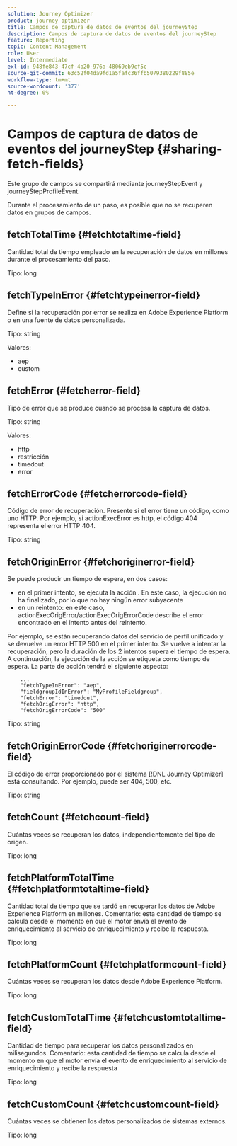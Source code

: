 ```yaml
---
solution: Journey Optimizer
product: journey optimizer
title: Campos de captura de datos de eventos del journeyStep
description: Campos de captura de datos de eventos del journeyStep
feature: Reporting
topic: Content Management
role: User
level: Intermediate
exl-id: 948fe843-47cf-4b20-976a-48069eb9cf5c
source-git-commit: 63c52f04da9fd1a5fafc36ffb5079380229f885e
workflow-type: tm+mt
source-wordcount: '377'
ht-degree: 0%

---
```


# Campos de captura de datos de eventos del journeyStep {#sharing-fetch-fields}

Este grupo de campos se compartirá mediante journeyStepEvent y journeyStepProfileEvent.

Durante el procesamiento de un paso, es posible que no se recuperen datos en grupos de campos.

## fetchTotalTime {#fetchtotaltime-field}

Cantidad total de tiempo empleado en la recuperación de datos en millones durante el procesamiento del paso.

Tipo: long

## fetchTypeInError {#fetchtypeinerror-field}

Define si la recuperación por error se realiza en Adobe Experience Platform o en una fuente de datos personalizada.

Tipo: string

Valores:
* aep
* custom

## fetchError {#fetcherror-field}

Tipo de error que se produce cuando se procesa la captura de datos.

Tipo: string

Valores:
* http
* restricción
* timedout
* error

## fetchErrorCode {#fetcherrorcode-field}

Código de error de recuperación. Presente si el error tiene un código, como uno HTTP. Por ejemplo, si actionExecError es http, el código 404 representa el error HTTP 404.

Tipo: string

## fetchOriginError {#fetchoriginerror-field}

Se puede producir un tiempo de espera, en dos casos:

* en el primer intento, se ejecuta la acción . En este caso, la ejecución no ha finalizado, por lo que no hay ningún error subyacente
* en un reintento: en este caso, actionExecOrigError/actionExecOrigErrorCode describe el error encontrado en el intento antes del reintento.

Por ejemplo, se están recuperando datos del servicio de perfil unificado y se devuelve un error HTTP 500 en el primer intento. Se vuelve a intentar la recuperación, pero la duración de los 2 intentos supera el tiempo de espera. A continuación, la ejecución de la acción se etiqueta como tiempo de espera. La parte de acción tendrá el siguiente aspecto:

```
    ...
    "fetchTypeInError": "aep",
    "fieldgroupIdInError": "MyProfileFieldgroup",
    "fetchError": "timedout",
    "fetchOrigError": "http",
    "fetchOrigErrorCode": "500"
```

Tipo: string

## fetchOriginErrorCode {#fetchoriginerrorcode-field}

El código de error proporcionado por el sistema [!DNL Journey Optimizer] está consultando. Por ejemplo, puede ser 404, 500, etc.

Tipo: string

## fetchCount {#fetchcount-field}

Cuántas veces se recuperan los datos, independientemente del tipo de origen.

Tipo: long

## fetchPlatformTotalTime {#fetchplatformtotaltime-field}

Cantidad total de tiempo que se tardó en recuperar los datos de Adobe Experience Platform en millones. Comentario: esta cantidad de tiempo se calcula desde el momento en que el motor envía el evento de enriquecimiento al servicio de enriquecimiento y recibe la respuesta.

Tipo: long

## fetchPlatformCount {#fetchplatformcount-field}

Cuántas veces se recuperan los datos desde Adobe Experience Platform.

Tipo: long

## fetchCustomTotalTime {#fetchcustomtotaltime-field}

Cantidad de tiempo para recuperar los datos personalizados en milisegundos. Comentario: esta cantidad de tiempo se calcula desde el momento en que el motor envía el evento de enriquecimiento al servicio de enriquecimiento y recibe la respuesta

Tipo: long

## fetchCustomCount {#fetchcustomcount-field}

Cuántas veces se obtienen los datos personalizados de sistemas externos.

Tipo: long
